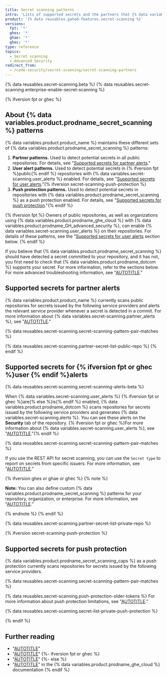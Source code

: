 ```yaml
---
title: Secret scanning patterns
intro: 'Lists of supported secrets and the partners that {% data variables.product.company_short %} works with to prevent fraudulent use of secrets that were committed accidentally.'
product: '{% data reusables.gated-features.secret-scanning %}'
versions:
  fpt: '*'
  ghes: '*'
  ghae: '*'
  ghec: '*'
type: reference
topics:
  - Secret scanning
  - Advanced Security
redirect_from:
  - /code-security/secret-scanning/secret-scanning-partners
---
```


{% data reusables.secret-scanning.beta %}
{% data reusables.secret-scanning.enterprise-enable-secret-scanning %}

{% ifversion fpt or ghec %}
## About {% data variables.product.prodname_secret_scanning %} patterns

{% data variables.product.product_name %} maintains these different sets of {% data variables.product.prodname_secret_scanning %} patterns:

1. **Partner patterns.** Used to detect potential secrets in all public repositories. For details, see "[Supported secrets for partner alerts](#supported-secrets-for-partner-alerts)."
2. **User alert patterns.** Used to detect potential secrets in {% ifversion fpt %}public{% endif %} repositories with {% data variables.secret-scanning.user_alerts %} enabled. For details, see "[Supported secrets for user alerts](#supported-secrets-for-user-alerts)."{% ifversion secret-scanning-push-protection %}
3. **Push protection patterns.** Used to detect potential secrets in repositories with {% data variables.product.prodname_secret_scanning %} as a push protection enabled. For details, see "[Supported secrets for push protection](#supported-secrets-for-push-protection)."{% endif %}

{% ifversion fpt %}
Owners of public repositories, as well as organizations using {% data variables.product.prodname_ghe_cloud %} with {% data variables.product.prodname_GH_advanced_security %}, can enable {% data variables.secret-scanning.user_alerts %} on their repositories. For details of these patterns, see the "[Supported secrets for user alerts](#supported-secrets-for-user-alerts) section below.
{% endif %}

If you believe that {% data variables.product.prodname_secret_scanning %} should have detected a secret committed to your repository, and it has not, you first need to check that {% data variables.product.prodname_dotcom %} supports your secret. For more information, refer to the sections below. For more advanced troubleshooting information, see "[AUTOTITLE](/code-security/secret-scanning/troubleshooting-secret-scanning)."

## Supported secrets for partner alerts

{% data variables.product.product_name %} currently scans public repositories for secrets issued by the following service providers and alerts the relevant service provider whenever a secret is detected in a commit. For more information about {% data variables.secret-scanning.partner_alerts %}, see "[AUTOTITLE](/code-security/secret-scanning/about-secret-scanning#about-secret-scanning-alerts-for-partners)."

{% data reusables.secret-scanning.secret-scanning-pattern-pair-matches %}

{% data reusables.secret-scanning.partner-secret-list-public-repo %}
{% endif %}

## Supported secrets for {% ifversion fpt or ghec %}user {% endif %}alerts

{% data reusables.secret-scanning.secret-scanning-alerts-beta %} 

When {% data variables.secret-scanning.user_alerts %} {% ifversion fpt or ghec %}are{% else %}is{% endif %} enabled, {% data variables.product.prodname_dotcom %} scans repositories for secrets issued by the following service providers and generates {% data variables.secret-scanning.alerts %}. You can see these alerts on the **Security** tab of the repository. {% ifversion fpt or ghec %}For more information about {% data variables.secret-scanning.user_alerts %}, see "[AUTOTITLE](/code-security/secret-scanning/about-secret-scanning#about-secret-scanning-alerts-for-users)."{% endif %}

{% data reusables.secret-scanning.secret-scanning-pattern-pair-matches %}

If you use the REST API for secret scanning, you can use the `Secret type` to report on secrets from specific issuers. For more information, see "[AUTOTITLE](/enterprise-cloud@latest/rest/secret-scanning)."
 
{% ifversion ghes or ghae or ghec %}
{% note %}

**Note:** You can also define custom {% data variables.product.prodname_secret_scanning %} patterns for your repository, organization, or enterprise. For more information, see "[AUTOTITLE](/code-security/secret-scanning/defining-custom-patterns-for-secret-scanning)."

{% endnote %}
{% endif %}

{% data reusables.secret-scanning.partner-secret-list-private-repo %}

{% ifversion secret-scanning-push-protection %}
## Supported secrets for push protection

{% data variables.product.prodname_secret_scanning_caps %} as a push protection currently scans repositories for secrets issued by the following service providers.

{% data reusables.secret-scanning.secret-scanning-pattern-pair-matches %}

{% data reusables.secret-scanning.push-protection-older-tokens %} For more information about push protection limitations, see "[AUTOTITLE](/code-security/secret-scanning/troubleshooting-secret-scanning#push-protection-and-pattern-versions)."

{% data reusables.secret-scanning.secret-list-private-push-protection %}

{% endif %}
## Further reading

- "[AUTOTITLE](/code-security/getting-started/securing-your-repository)"
- "[AUTOTITLE](/authentication/keeping-your-account-and-data-secure)"
{%- ifversion fpt or ghec %}
- "[AUTOTITLE](/code-security/secret-scanning/secret-scanning-partner-program)"
{%- else %}
- "[AUTOTITLE](/free-pro-team@latest/code-security/secret-scanning/secret-scanning-partner-program)" in the {% data variables.product.prodname_ghe_cloud %} documentation
{% endif %}
